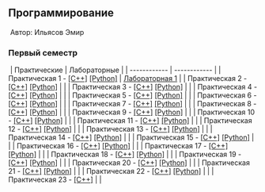 ## Программирование
​
Автор: Ильясов Эмир
​
### Первый семестр
​
| Практические | Лабораторные |
| ------------ | ------------ |
| Практическая 1 - [[C++]](./Practice/01/c++/) [[Python]](./Practice/01/python/) | [Лабораторная 1](./Lab/01/ReadMe.md) |
| Практическая 2 - [[C++]](./Practice/02/c++/) [[Python]](./Practice/02/python/) |  |
| Практическая 3 - [[C++]](./Practice/03/c++/) [[Python]](./Practice/03/python/) |  |
| Практическая 4 - [[C++]](./Practice/04/c++/) [[Python]](./Practice/04/python/) |  |
| Практическая 5 - [[C++]](./Practice/05/c++/) [[Python]](./Practice/05/python/) |  |
| Практическая 6 - [[C++]](./Practice/06/c++/) [[Python]](./Practice/06/python/) |  |
| Практическая 7 - [[C++]](./Practice/07/c++/) [[Python]](./Practice/07/python/) |  |
| Практическая 8 - [[C++]](./Practice/08/c++/) [[Python]](./Practice/08/python/) |  |
| Практическая 9 - [[C++]](./Practice/09/c++/) [[Python]](./Practice/09/python/) |  |
| Практическая 10 - [[C++]](./Practice/10/c++/) [[Python]](./Practice/10/python/) |  |
| Практическая 11 - [[C++]](./Practice/11/c++/) [[Python]](./Practice/11/python/) |  |
| Практическая 12 - [[C++]](./Practice/12/c++/) [[Python]](./Practice/12/python/) |  |
| Практическая 13 - [[C++]](./Practice/13/c++/) [[Python]](./Practice/13/python/) |  |
| Практическая 14 - [[C++]](./Practice/14/c++/) [[Python]](./Practice/14/python/) |  |
| Практическая 15 - [[C++]](./Practice/15/c++/) [[Python]](./Practice/15/python/) |  |
| Практическая 16 - [[C++]](./Practice/16/c++/) [[Python]](./Practice/16/python/) |  |
| Практическая 17 - [[C++]](./Practice/17/c++/) [[Python]](./Practice/17/python/) |  |
| Практическая 18 - [[C++]](./Practice/18/c++/) [[Python]](./Practice/18/python/) |  |
| Практическая 19 - [[C++]](./Practice/19/c++/) [[Python]](./Practice/19/python/) |  |
| Практическая 20 - [[C++]](./Practice/20/c++/) [[Python]](./Practice/20/python/) |  |
| Практическая 21 - [[C++]](./Practice/21/c++/) [[Python]](./Practice/21/python/) |  |
| Практическая 22 - [[C++]](./Practice/22/c++/) [[Python]](./Practice/22/python/) |  |
| Практическая 23 - [[C++]](./Practice/23/c++/) |  |
